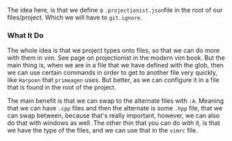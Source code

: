 The idea here, is that we define a `.projectionist.json`file in the root of our files/project. 
Which we will have to `git.ignore`. 
### What It Do
The whole idea is that we project types onto files, so that we can do more with them in vim. 
See page on projectionist in the modern vim book. 
But the main thing is, when we are in a file that we have defined with the glob, then we can use certain commands in order to get to another file very quickly, like `Harpoon` that `primeagen` uses. But better, as we can configure it in a file that is found in the root of the project. 

The main benefit is that we can swap to the alternate files with `:A`. 
Meaning that we can have `.cpp` files and then the alternate is some `.hpp` file, that we can swap between, because that's really important, however, we can also do that with windows as well. 
The other thin that you can do with it, is that we have the type of the files, and we can use that in the `vimrc` file. 

